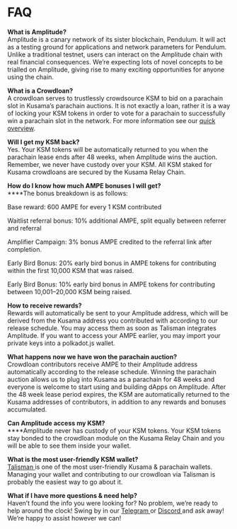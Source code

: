 # FAQ

**What is Amplitude?** \
Amplitude is a canary network of its sister blockchain, Pendulum. It will act as a testing ground for applications and network parameters for Pendulum. Unlike a traditional testnet, users can interact on the Amplitude chain with real financial consequences. We’re expecting lots of novel concepts to be trialled on Amplitude, giving rise to many exciting opportunities for anyone using the chain.

**What is a Crowdloan?** \
A crowdloan serves to trustlessly crowdsource KSM to bid on a parachain slot in Kusama’s parachain auctions. It is not exactly a loan, rather it is a way of locking your KSM tokens in order to vote for a parachain to successfully win a parachain slot in the network. For more information see our [quick overview](https://pendulum-chain.medium.com/parachain-auctions-and-crowdloans-on-polkadot-kusama-a-quick-overview-2e4892a0ec90).

**Will I get my KSM back?** \
Yes. Your KSM tokens will be automatically returned to you when the parachain lease ends after 48 weeks, when Amplitude wins the auction. Remember, we never have custody over your KSM. All KSM staked for Kusama crowdloans are secured by the Kusama Relay Chain.

**How do I know how much AMPE bonuses I will get?** \
****The bonus breakdown is as follows:&#x20;

Base reward: 600 AMPE for every 1 KSM contributed

Waitlist referral bonus: 10% additional AMPE, split equally between referrer and referral

Amplifier Campaign: 3% bonus AMPE credited to the referral link after completion.

Early Bird Bonus: 20% early bird bonus in AMPE tokens for contributing within the first 10,000 KSM that was raised.

Early Bird Bonus: 10% early bird bonus in AMPE tokens for contributing between 10,001–20,000 KSM being raised.

**How to receive rewards?** \
Rewards will automatically be sent to your Amplitude address, which will be derived from the Kusama address you contributed with according to our release schedule. You may access them as soon as Talisman integrates Amplitude. If you want to access your AMPE earlier, you may import your private keys into a polkadot.js wallet.

**What happens now we have won the parachain auction?** \
Crowdloan contributors receive AMPE to their Amplitude address automatically according to the release schedule. Winning the parachain auction allows us to plug into Kusama as a parachain for 48 weeks and everyone is welcome to start using and building dApps on Amplitude. After the 48 week lease period expires, the KSM are automatically returned to the Kusama addresses of contributors, in addition to any rewards and bonuses accumulated.

**Can Amplitude access my KSM?** \
****Amplitude never has custody of your KSM tokens. Your KSM tokens stay bonded to the crowdloan module on the Kusama Relay Chain and you will be able to see them inside your wallet.

**What is the most user-friendly KSM wallet?** \
[Talisman ](https://talisman.xyz/)is one of the most user-friendly Kusama & parachain wallets. Managing your wallet and contributing to our crowdloan via Talisman is probably the easiest way to go about it.

**What if I have more questions & need help?** \
Haven’t found the info you were looking for? No problem, we’re ready to help around the clock! Swing by in our [Telegram ](https://t.me/pendulum\_community)or [Discord ](https://discord.com/invite/wJ2fQh776B)and ask away! We’re happy to assist however we can!
